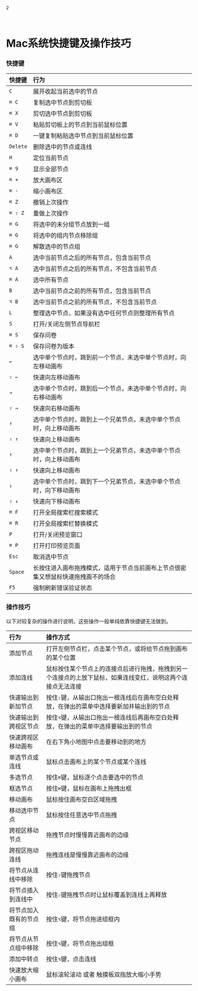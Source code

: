 ```index
2
```
```tag

```
```summary

```

# Mac系统快捷键及操作技巧
### 快捷键
|快捷键       | 行为|
|:----       |:----|
|`C`         | 展开收起当前选中的节点 |
|`⌘ C`    | 复制选中节点到剪切板  |
|`⌘ X`    | 剪切选中节点到剪切板  |
|`⌘ V`    | 粘贴剪切板上的节点到当前鼠标位置 |
|`⌘ D`    | 一键复制粘贴选中节点到当前鼠标位置 |
|`Delete` | 删除选中的节点或连线 |
|`H`         | 定位当前节点 |
|`⌘ 9`    | 显示全部节点 |
|`⌘ +`    | 放大画布区  |
|`⌘ -`    | 缩小画布区  |
|`⌘ Z`    | 撤销上次操作 |
|`⌘ ⇧ Z`    | 重做上次操作 |
|`⌘ G`    | 将选中的未分组节点放到一组 |
|`⌘ G`    | 将选中的组内节点移除组 |
|`⌘ G`    | 解散选中的节点组 |
|`A`         | 选中当前节点之后的所有节点，包含当前节点 |
|`⌥ A`     | 选中当前节点之后的所有节点，不包含当前节点 |
|`⌘ A`    | 选中所有节点 |
|`B`         | 选中当前节点之前的所有节点，包含当前节点 |
|`⌥ B`     | 选中当前节点之前的所有节点，不包含当前节点 |
|`L`         | 整理选中节点，如果没有选中任何节点则整理所有节点 |
|`S`         | 打开/关闭左侧节点导航栏 |
|`⌘ S`    | 保存问卷  |
|`⌘ ⇧ S`| 保存问卷为版本 |  
|`←`         | 选中单个节点时，跳到前一个节点，未选中单个节点时，向左移动画布 |
|`⇧ ←`   | 快速向左移动画布 |
|`→`         | 选中单个节点时，跳到后一个节点，未选中单个节点时，向右移动画布 |
|`⇧ →`   | 快速向右移动画布 |
|`↑`         | 选中单个节点时，跳到上一个兄弟节点，未选中单个节点时，向上移动画布 |
|`⇧ ↑`   | 快速向上移动画布 |
|`↑`         | 选中单个节点时，跳到上一个兄弟节点，未选中单个节点时，向上移动画布 |
|`⇧ ↑`   | 快速向上移动画布 |
|`↓`         | 选中单个节点时，跳到下一个兄弟节点，未选中单个节点时，向下移动画布 |
|`⇧ ↓`   | 快速向下移动画布 |
|`⌘ F`    | 打开全局搜索栏搜索模式 |
|`⌘ R`    | 打开全局搜索栏替换模式 |
|`P`         | 打开/关闭预览窗口 |
|`⌘ P`    | 打开打印预览页面  |
|`Esc`       | 取消选中节点     |
|`Space`     | 长按住进入画布拖拽模式，适用于节点当前画布上节点很密集又想鼠标快速拖拽画不的场合 |
|`F5`        | 强制刷新错误验证状态 |


### 操作技巧
以下对较复杂的操作进行说明，这些操作一般单纯依靠快捷键无法做到。

|行为       | 操作方式 |
|:----       |:----|
| 添加节点       | 打开左侧节点栏，点击某个节点，或将给节点拖到画布的某个位置 |
| 添加连线      | 鼠标按住某个节点上的连接点后进行拖拽，拖拽到另一个连接点的上放下鼠标，如果连线变红，说明这两个连接点无法连接 |
| 快速输出到新加节点 | 按住`⇧`键，从输出口拖出一根连线后在画布空白处释放，在弹出的菜单中选择要新加并输出到的节点|
| 快速输出到跨视区节点 | 按住`⌥`键，从输出口拖出一根连线后再画布空白处释放，在弹出的菜单中选择要输出到的节点|
| 快速跨视区移动画布 | 在右下角小地图中点击要移动到的地方 | 
| 单选节点或连线 |  鼠标点击画布上的某个节点或某个连线      |
| 多选节点 |  按住`⌘`键，鼠标逐个点击要选中的节点 |
| 框选节点 |  按住`⌘`键，鼠标在画布上拖拽出框 |
| 移动画布 |  鼠标按住画布空白区域拖拽 |
| 移动选中节点 | 鼠标按住任意选中节点拖拽 |
| 跨视区移动节点 | 拖拽节点时慢慢靠近画布的边缘 |
| 跨视区拖动连线 | 拖拽连线是慢慢靠近画布的边缘 |
| 将节点从连线中移除 | 按住`⇧`键拖拽节点 |
| 将节点插入到连线中 | 按住`⇧`键拖拽节点时让鼠标覆盖到连线上再释放 |
| 将节点加入既有的节点组 | 按住`⌥`键，将节点拖进组框内|
| 将节点从节点组中移除| 按住`⌥`键，将节点拖出组框 |
| 添加中转点| 按住`⌥`键，点击连线 |
| 快速放大缩小画布 | 鼠标滚轮滚动 或者 触摸板双指放大缩小手势|

